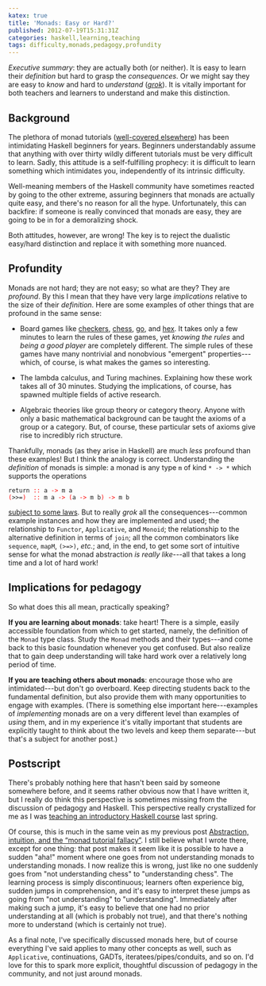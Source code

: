 ```yaml
---
katex: true
title: 'Monads: Easy or Hard?'
published: 2012-07-19T15:31:31Z
categories: haskell,learning,teaching
tags: difficulty,monads,pedagogy,profundity
---
```


<p><em>Executive summary</em>: they are actually both (or neither). It is easy to learn their <em>definition</em> but hard to grasp the <em>consequences</em>. Or we might say they are easy to <em>know</em> and hard to <em>understand</em> (<a href="http://en.wikipedia.org/wiki/Grok"><em>grok</em></a>). It is vitally important for both teachers and learners to understand and make this distinction.</p>
<h2 id="background">Background</h2>
<p>The plethora of monad tutorials (<a href="http://www.haskell.org/haskellwiki/Monad_tutorials_timeline">well-covered elsewhere</a>) has been intimidating Haskell beginners for years. Beginners understandably assume that anything with over thirty wildly different tutorials must be very difficult to learn. Sadly, this attitude is a self-fulfilling prophecy: it is difficult to learn something which intimidates you, independently of its intrinsic difficulty.</p>
<p>Well-meaning members of the Haskell community have sometimes reacted by going to the other extreme, assuring beginners that monads are actually quite easy, and there's no reason for all the hype. Unfortunately, this can backfire: if someone is really convinced that monads are easy, they are going to be in for a demoralizing shock.</p>
<p>Both attitudes, however, are wrong! The key is to reject the dualistic easy/hard distinction and replace it with something more nuanced.</p>
<h2 id="profundity">Profundity</h2>
<p>Monads are not hard; they are not easy; so what are they? They are <em>profound</em>. By this I mean that they have very large <em>implications</em> relative to the size of their <em>definition</em>. Here are some examples of other things that are profound in the same sense:</p>
<ul>
<li><p>Board games like <a href="http://en.wikipedia.org/wiki/English_draughts">checkers</a>, <a href="http://en.wikipedia.org/wiki/Chess">chess</a>, <a href="http://en.wikipedia.org/wiki/Go_(game)">go</a>, and <a href="http://en.wikipedia.org/wiki/Hex_(board_game)">hex</a>. It takes only a few minutes to learn the rules of these games, yet <em>knowing the rules</em> and <em>being a good player</em> are completely different. The simple rules of these games have many nontrivial and nonobvious &quot;emergent&quot; properties---which, of course, is what makes the games so interesting.</p></li>
<li><p>The lambda calculus, and Turing machines. Explaining how these work takes all of 30 minutes. Studying the implications, of course, has spawned multiple fields of active research.</p></li>
<li><p>Algebraic theories like group theory or category theory. Anyone with only a basic mathematical background can be taught the axioms of a group or a category. But, of course, these particular sets of axioms give rise to incredibly rich structure.</p></li>
</ul>
<p>Thankfully, monads (as they arise in Haskell) are much <em>less</em> profound than these examples! But I think the analogy is correct. Understanding the <em>definition</em> of monads is simple: a monad is any type <code>m</code> of kind <code>* -&gt; *</code> which supports the operations</p>
<pre><code><span>return</span> <span style="color:red;">::</span> <span>a</span> <span style="color:red;">-&gt;</span> <span>m</span> <span>a</span>
<span style="color:red;">(</span><span>&gt;&gt;=</span><span style="color:red;">)</span>  <span style="color:red;">::</span> <span>m</span> <span>a</span> <span style="color:red;">-&gt;</span> <span style="color:red;">(</span><span>a</span> <span style="color:red;">-&gt;</span> <span>m</span> <span>b</span><span style="color:red;">)</span> <span style="color:red;">-&gt;</span> <span>m</span> <span>b</span></code></pre>
<p><a href="http://www.haskell.org/haskellwiki/Monad_Laws">subject to some laws</a>. But to really <em>grok</em> all the consequences---common example instances and how they are implemented and used; the relationship to <code>Functor</code>, <code>Applicative</code>, and <code>Monoid</code>; the relationship to the alternative definition in terms of <code>join</code>; all the common combinators like <code>sequence</code>, <code>mapM</code>, <code>(&gt;=&gt;)</code>, <em>etc.</em>; and, in the end, to get some sort of intuitive sense for what the monad abstraction <em>is really like</em>---all that takes a long time and a lot of hard work!</p>
<h2 id="implications-for-pedagogy">Implications for pedagogy</h2>
<p>So what does this all mean, practically speaking?</p>
<p><strong>If you are learning about monads</strong>: take heart! There is a simple, easily accessible foundation from which to get started, namely, the definition of the <code>Monad</code> type class. Study the <code>Monad</code> methods and their types---and come back to this basic foundation whenever you get confused. But also realize that to gain deep understanding will take hard work over a relatively long period of time.</p>
<p><strong>If you are teaching others about monads</strong>: encourage those who are intimidated---but don't go overboard. Keep directing students back to the fundamental definition, but also provide them with many opportunities to engage with examples. (There is something else important here---examples of <em>implementing</em> monads are on a very different level than examples of <em>using</em> them, and in my experience it's vitally important that students are explicitly taught to think about the two levels and keep them separate---but that's a subject for another post.)</p>
<h2 id="postscript">Postscript</h2>
<p>There's probably nothing here that hasn't been said by someone somewhere before, and it seems rather obvious now that I have written it, but I really do think this perspective is sometimes missing from the discussion of pedagogy and Haskell. This perspective really crystallized for me as I was <a href="http://www.cis.upenn.edu/~cis194/">teaching an introductory Haskell course</a> last spring.</p>
<p>Of course, this is much in the same vein as my previous post <a href="https://byorgey.github.io/blog/posts/2009/01/12/abstraction-intuition-and-the-monad-tutorial-fallacy.html">Abstraction, intuition, and the “monad tutorial fallacy”</a>. I still believe what I wrote there, except for one thing: that post makes it seem like it is possible to have a sudden &quot;aha!&quot; moment where one goes from not understanding monads to understanding monads. I now realize this is wrong, just like no one suddenly goes from &quot;not understanding chess&quot; to &quot;understanding chess&quot;. The learning process is simply discontinuous; learners often experience big, sudden jumps in comprehension, and it's easy to interpret these jumps as going from &quot;not understanding&quot; to &quot;understanding&quot;. Immediately after making such a jump, it's easy to believe that one had no prior understanding at all (which is probably not true), and that there's nothing more to understand (which is certainly not true).</p>
<p>As a final note, I've specifically discussed monads here, but of course everything I've said applies to many other concepts as well, such as <code>Applicative</code>, continuations, GADTs, iteratees/pipes/conduits, and so on. I'd love for this to spark more explicit, thoughtful discussion of pedagogy in the community, and not just around monads.</p>

